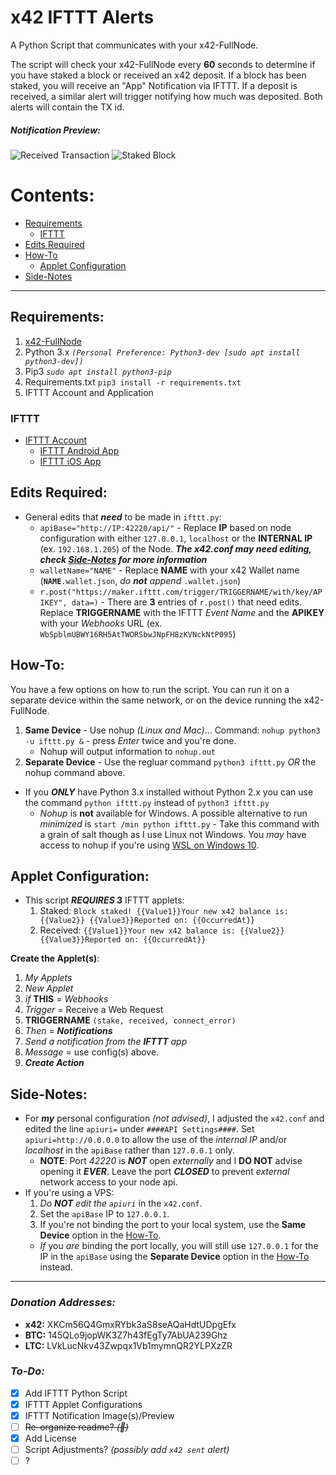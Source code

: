 # x42 IFTTT Alerts

A Python Script that communicates with your x42-FullNode.

The script will check your x42-FullNode every **60** seconds to determine if you have staked a block or received an x42 deposit. If a block has been staked, you will receive an "App" Notification via IFTTT. If a deposit is received, a similar alert will trigger notifying how much was deposited. Both alerts will contain the TX id.


##### Notification Preview:
![Received Transaction](https://i.postimg.cc/9F6Q2kJV/received.png) ![Staked Block](https://i.postimg.cc/pTL2kMXQ/staked.png)


# Contents:
   * [Requirements](#requirements)
      * [IFTTT](#ifttt)
   * [Edits Required](#edits-required)
   * [How-To](#how-to)
      * [Applet Configuration](#applet-configuration)
   * [Side-Notes](#side-notes)
___


## Requirements:
1. [x42-FullNode](https://github.com/x42protocol/X42-FullNode)
2. Python 3.x *`(Personal Preference: Python3-dev [sudo apt install python3-dev])`*
3. Pip3 *`sudo apt install python3-pip`*
4. Requirements.txt `pip3 install -r requirements.txt`
5. IFTTT Account and Application

### IFTTT
* [IFTTT Account](https://ifttt.com/join)
  * [IFTTT Android App](https://play.google.com/store/apps/details?id=com.ifttt.ifttt&utm_source=/&utm_medium=web)
  * [IFTTT iOS App](https://itunes.apple.com/app/apple-store/id660944635?mt=8)


## Edits Required:
* General edits that _**need**_ to be made in `ifttt.py`:
  * `apiBase="http://IP:42220/api/"` - Replace **IP** based on node configuration with either `127.0.0.1`, `localhost` or the **INTERNAL IP** (ex. `192.168.1.205`) of the Node. _**The x42.conf may need editing, check [Side-Notes](#side-notes) for more information**_
  * `walletName="NAME"` - Replace **NAME** with your x42 Wallet name (**`NAME`**`.wallet.json`, *do **not** append* `.wallet.json`)
  * `r.post("https://maker.ifttt.com/trigger/TRIGGERNAME/with/key/APIKEY", data=)` - There are **3** entries of `r.post()` that need edits. Replace **TRIGGERNAME** with the IFTTT *Event Name* and the **APIKEY** with your *Webhooks* URL (ex. `WbSpblmUBWY16RH5AtTWORSbwJNpFH8zKVNckNtP095`)


## How-To:
You have a few options on how to run the script. You can run it on a separate device within the same network, or on the device running the x42-FullNode.
1. **Same Device** - Use nohup *(Linux and Mac)*... Command: `nohup python3 -u ifttt.py &` - press *Enter* twice and you're done.
    * Nohup will output information to `nohup.out`
2. **Separate Device** - Use the regluar command `python3 ifttt.py` *OR* the nohup command above.
  * If you _**ONLY**_ have Python 3.x installed without Python 2.x you can use the command `python ifttt.py` instead of `python3 ifttt.py`
    * *Nohup* is **not** available for Windows. A possible alternative to run *minimized* is `start /min python ifttt.py` - Take this command with a grain of salt though as I use Linux not Windows. You *may* have access to nohup if you're using [WSL on Windows 10](https://docs.microsoft.com/en-us/windows/wsl/install-win10).


## Applet Configuration:
  * This script **_REQUIRES_ 3** IFTTT applets:
    1. Staked: ```Block staked! {{Value1}}Your new x42 balance is: {{Value2}} {{Value3}}Reported on: {{OccurredAt}}```
    2. Received: ```{{Value1}}Your new x42 balance is: {{Value2}} {{Value3}}Reported on: {{OccurredAt}}```

**Create the Applet(s)**:
  1. *My Applets*
  2. *New Applet*
  3. *if* **THIS** = *Webhooks*
  4. *Trigger* = Receive a Web Request
  5. **TRIGGERNAME** `(stake, received, connect_error)`
  6. *Then* = _**Notifications**_
  7. *Send a notification from the **IFTTT** app*
  8. *Message* = use config(s) above.
  9. _**Create Action**_


## Side-Notes:
  * For _**my**_ personal configuration *(not advised)*, I adjusted the `x42.conf` and edited the line `apiuri=` under `####API Settings####`. Set `apiuri=http://0.0.0.0` to allow the use of the *internal IP* and/or *localhost* in the `apiBase` rather than `127.0.0.1` only. 
    * **NOTE**: Port *42220* is _**NOT**_ open *externally* and I **DO NOT** advise opening it _**EVER**_. Leave the port _**CLOSED**_ to prevent *external* network access to your node api.
  * If you're using a VPS: 
    1. *Do **NOT** edit the `apiuri`* in the `x42.conf`.
    2. Set the `apiBase` IP to `127.0.0.1`.
    3. If you're not binding the port to your local system, use the **Same Device** option in the [How-To](#how-to).
    * *If* you *are* binding the port locally, you will still use `127.0.0.1` for the IP in the `apiBase` using the **Separate Device** option in the [How-To](#how-to) instead.
---


### *Donation Addresses:*
  * **x42:** XKCm56Q4GmxRYbk3aS8seAQaHdtUDpgEfx
  * **BTC:** 145QLo9jopWK3Z7h43fEgTy7AbUA239Ghz
  * **LTC:** LVkLucNkv43Zwpqx1Vb1mymnQR2YLPXzZR


### *To-Do:*
- [x] Add IFTTT Python Script
- [x] IFTTT Applet Configurations
- [x] IFTTT Notification Image(s)/Preview
- [ ] ~~Re-organize readme? *(:thinking:)*~~
- [x] Add License
- [ ] Script Adjustments? *(possibly add `x42 sent` alert)*
- [ ] ?
